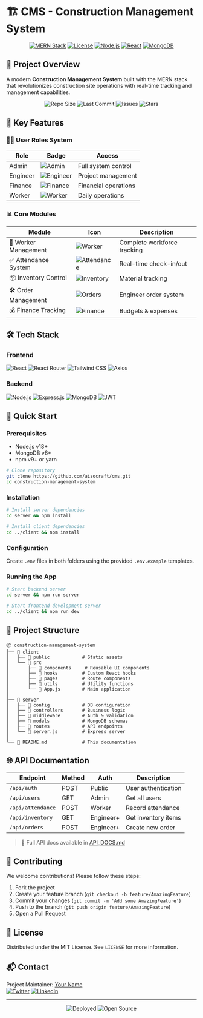 
# 🏗️ CMS - Construction Management System

<div align="center">

[![MERN Stack](https://img.shields.io/badge/MERN-Full%20Stack-00d8ff?style=for-the-badge&logo=react&logoColor=white)](https://mern.io)
[![License](https://img.shields.io/badge/License-MIT-green.svg?style=for-the-badge)](https://opensource.org/licenses/MIT)
[![Node.js](https://img.shields.io/badge/Node.js-18.x-brightgreen?style=for-the-badge&logo=node.js)](https://nodejs.org)
[![React](https://img.shields.io/badge/React-18-blue?style=for-the-badge&logo=react)](https://reactjs.org)
[![MongoDB](https://img.shields.io/badge/MongoDB-6.0+-47A248?style=for-the-badge&logo=mongodb&logoColor=white)](https://www.mongodb.com)

</div>

## 🌟 Project Overview

A modern **Construction Management System** built with the MERN stack that revolutionizes construction site operations with real-time tracking and management capabilities.

<div align="center">
  <img src="https://img.shields.io/github/repo-size/yourusername/construction-management-system?style=flat-square&color=blueviolet" alt="Repo Size" />
  <img src="https://img.shields.io/github/last-commit/yourusername/construction-management-system?style=flat-square&color=success" alt="Last Commit" />
  <img src="https://img.shields.io/github/issues/yourusername/construction-management-system?style=flat-square" alt="Issues" />
  <img src="https://img.shields.io/github/stars/yourusername/construction-management-system?style=flat-square" alt="Stars" />
</div>

## 🚀 Key Features

### 👨‍💼 User Roles System
| Role | Badge | Access |
|------|-------|--------|
| Admin | ![Admin](https://img.shields.io/badge/-Admin-red) | Full system control |
| Engineer | ![Engineer](https://img.shields.io/badge/-Engineer-blue) | Project management |
| Finance | ![Finance](https://img.shields.io/badge/-Finance-green) | Financial operations |
| Worker | ![Worker](https://img.shields.io/badge/-Worker-yellow) | Daily operations |

### 📊 Core Modules

| Module | Icon | Description |
|--------|------|-------------|
| 👷 Worker Management | ![Worker](https://img.shields.io/badge/-Workers-ff69b4) | Complete workforce tracking |
| ✅ Attendance System | ![Attendance](https://img.shields.io/badge/-Attendance-9cf) | Real-time check-in/out |
| 📦 Inventory Control | ![Inventory](https://img.shields.io/badge/-Inventory-orange) | Material tracking |
| 🛠️ Order Management | ![Orders](https://img.shields.io/badge/-Orders-blueviolet) | Engineer order system |
| 💰 Finance Tracking | ![Finance](https://img.shields.io/badge/-Finance-brightgreen) | Budgets & expenses |

## 🛠️ Tech Stack

### Frontend
![React](https://img.shields.io/badge/React-20232A?style=for-the-badge&logo=react&logoColor=61DAFB)
![React Router](https://img.shields.io/badge/React_Router-CA4245?style=for-the-badge&logo=react-router&logoColor=white)
![Tailwind CSS](https://img.shields.io/badge/Tailwind_CSS-38B2AC?style=for-the-badge&logo=tailwind-css&logoColor=white)
![Axios](https://img.shields.io/badge/Axios-5A29E4?style=for-the-badge&logo=axios&logoColor=white)

### Backend
![Node.js](https://img.shields.io/badge/Node.js-339933?style=for-the-badge&logo=nodedotjs&logoColor=white)
![Express.js](https://img.shields.io/badge/Express.js-000000?style=for-the-badge&logo=express&logoColor=white)
![MongoDB](https://img.shields.io/badge/MongoDB-47A248?style=for-the-badge&logo=mongodb&logoColor=white)
![JWT](https://img.shields.io/badge/JWT-000000?style=for-the-badge&logo=JSON%20web%20tokens&logoColor=white)

## 🚀 Quick Start

### Prerequisites
- Node.js v18+
- MongoDB v6+
- npm v9+ or yarn

```bash
# Clone repository
git clone https://github.com/aizocraft/cms.git
cd construction-management-system
```

### Installation
```bash
# Install server dependencies
cd server && npm install

# Install client dependencies
cd ../client && npm install
```

### Configuration
Create `.env` files in both folders using the provided `.env.example` templates.

### Running the App
```bash
# Start backend server
cd server && npm run server

# Start frontend development server
cd ../client && npm run dev
```

## 📂 Project Structure

```
📦 construction-management-system
├── 📂 client
│   ├── 📂 public            # Static assets
│   └── 📂 src
│       ├── 📂 components     # Reusable UI components
│       ├── 📂 hooks         # Custom React hooks
│       ├── 📂 pages         # Route components
│       ├── 📂 utils         # Utility functions
│       └── 📜 App.js        # Main application
│
├── 📂 server
│   ├── 📂 config            # DB configuration
│   ├── 📂 controllers       # Business logic
│   ├── 📂 middleware        # Auth & validation
│   ├── 📂 models            # MongoDB schemas
│   ├── 📂 routes            # API endpoints
│   └── 📜 server.js         # Express server
│
└── 📜 README.md             # This documentation
```

## 🌐 API Documentation

| Endpoint | Method | Auth | Description |
|----------|--------|------|-------------|
| `/api/auth` | POST | Public | User authentication |
| `/api/users` | GET | Admin | Get all users |
| `/api/attendance` | POST | Worker | Record attendance |
| `/api/inventory` | GET | Engineer+ | Get inventory items |
| `/api/orders` | POST | Engineer+ | Create new order |

> 🔗 Full API docs available in [API_DOCS.md](API_DOCS.md)

## 🤝 Contributing

We welcome contributions! Please follow these steps:

1. Fork the project
2. Create your feature branch (`git checkout -b feature/AmazingFeature`)
3. Commit your changes (`git commit -m 'Add some AmazingFeature'`)
4. Push to the branch (`git push origin feature/AmazingFeature`)
5. Open a Pull Request

## 📜 License

Distributed under the MIT License. See `LICENSE` for more information.

## 📬 Contact

Project Maintainer: [Your Name](mailto:your.email@example.com)  
[![Twitter](https://img.shields.io/badge/Twitter-1DA1F2?style=for-the-badge&logo=twitter&logoColor=white)](https://twitter.com/kaiaizo)
[![LinkedIn](https://img.shields.io/badge/LinkedIn-0077B5?style=for-the-badge&logo=linkedin&logoColor=white)](https://linkedin.com/in/isaackariuki)

---

<div align="center">
  <img src="https://img.shields.io/badge/🚀-Deployed-success?style=for-the-badge" alt="Deployed" />
  <img src="https://img.shields.io/badge/🧑‍💻-Open_Source-informational?style=for-the-badge" alt="Open Source" />
</div>
